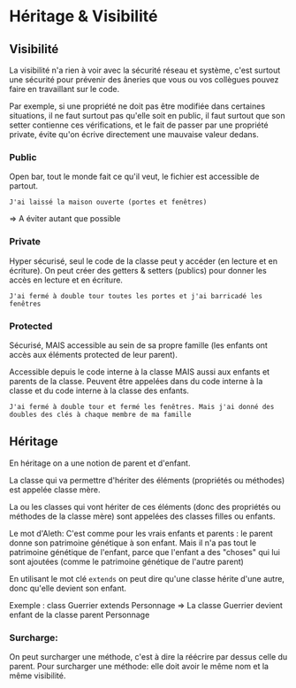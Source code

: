 # Héritage & Visibilité

## Visibilité

La visibilité n'a rien à voir avec la sécurité réseau et système, c'est surtout une sécurité pour prévenir des âneries que vous ou vos collègues pouvez faire en travaillant sur le code.

Par exemple, si une propriété ne doit pas être modifiée dans certaines situations, il ne faut surtout pas qu'elle soit en public, il faut surtout que son setter contienne ces vérifications, et le fait de passer par une propriété private, évite qu'on écrive directement une mauvaise valeur dedans.

### Public

Open bar, tout le monde fait ce qu'il veut, le fichier est accessible de partout.

`J'ai laissé la maison ouverte (portes et fenêtres)`

=> A éviter autant que possible

### Private

Hyper sécurisé, seul le code de la classe peut y accéder (en lecture et en écriture). 
On peut créer des getters & setters (publics) pour donner les accès en lecture et en écriture.

`J'ai fermé à double tour toutes les portes et j'ai barricadé les fenêtres`

### Protected

Sécurisé, MAIS accessible au sein de sa propre famille (les enfants ont accès aux éléments protected de leur parent).

Accessible depuis le code interne à la classe MAIS aussi aux enfants et parents de la classe. 
Peuvent être appelées dans du code interne à la classe et du code interne à la classe des enfants.

`J'ai fermé à double tour et fermé les fenêtres. Mais j'ai donné des doubles des clés à chaque membre de ma famille`


## Héritage

En héritage on a une notion de parent et d'enfant. 

La classe qui va permettre d'hériter des éléments (propriétés ou méthodes) est appelée classe mère.

La ou les classes qui vont hériter de ces éléments (donc des propriétés ou méthodes de la classe mère) sont appelées des classes filles ou enfants.

Le mot d'Aleth:
C'est comme pour les vrais enfants et parents : le parent donne son patrimoine génétique à son enfant. Mais il n'a pas tout le patrimoine génétique de l'enfant, parce que l'enfant a des "choses" qui lui sont ajoutées (comme le patrimoine génétique de l'autre parent)

En utilisant le mot clé `extends` on peut dire qu'une classe hérite d'une autre, donc qu'elle devient son enfant.

Exemple : class Guerrier extends Personnage
=> La classe Guerrier devient enfant de la classe parent Personnage

### Surcharge:

On peut surcharger une méthode, c'est à dire la réécrire par dessus celle du parent.
Pour surcharger une méthode: elle doit avoir le même nom et la même visibilité.